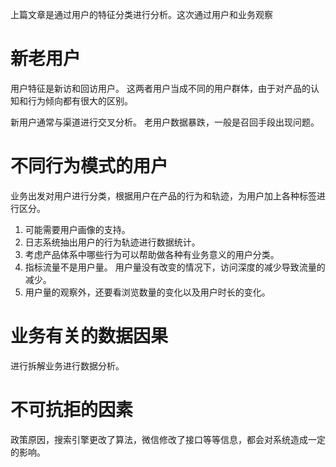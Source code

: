 上篇文章是通过用户的特征分类进行分析。这次通过用户和业务观察
# 新老用户
用户特征是新访和回访用户。
这两者用户当成不同的用户群体，由于对产品的认知和行为倾向都有很大的区别。

新用户通常与渠道进行交叉分析。
老用户数据暴跌，一般是召回手段出现问题。

# 不同行为模式的用户
业务出发对用户进行分类，根据用户在产品的行为和轨迹，为用户加上各种标签进行区分。
1. 可能需要用户画像的支持。
2. 日志系统抽出用户的行为轨迹进行数据统计。
3. 考虑产品体系中哪些行为可以帮助做各种有业务意义的用户分类。
4. 指标流量不是用户量。 用户量没有改变的情况下，访问深度的减少导致流量的减少。
5. 用户量的观察外，还要看浏览数量的变化以及用户时长的变化。
# 业务有关的数据因果
进行拆解业务进行数据分析。
# 不可抗拒的因素
政策原因，搜索引擎更改了算法，微信修改了接口等等信息，都会对系统造成一定的影响。


